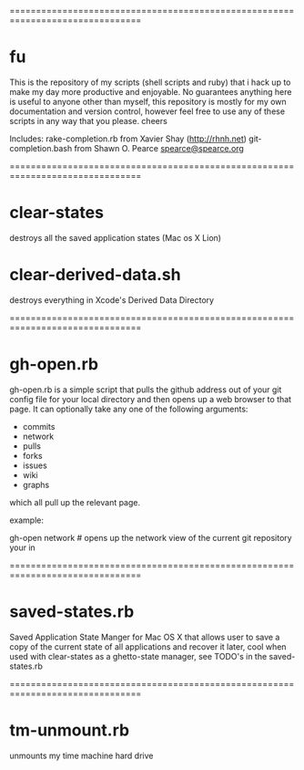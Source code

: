 ===============================================================================

# fu

This is the repository of my scripts (shell scripts and ruby) that i hack up to make my day more productive and enjoyable. No guarantees anything here is useful to anyone other than myself, this repository is mostly for my own documentation and version control, however feel free to use any of these scripts in any way that you please. cheers

Includes: 
	rake-completion.rb from Xavier Shay (http://rhnh.net)
	git-completion.bash from Shawn O. Pearce <spearce@spearce.org>

===============================================================================

# clear-states

destroys all the saved application states (Mac os X Lion)

# clear-derived-data.sh

destroys everything in Xcode's Derived Data Directory

===============================================================================

# gh-open.rb

gh-open.rb is a simple script that pulls the github address out of your git config file for your local directory and then opens up a web browser to that page. It can optionally take any one of the following arguments:

- commits
- network
- pulls
- forks
- issues
- wiki
- graphs

which all pull up the relevant page. 

example:

gh-open network # opens up the network view of the current git repository your in

===============================================================================

# saved-states.rb

Saved Application State Manger for Mac OS X that allows user to save a copy of the current state of all applications and recover it later, cool when used with clear-states as a ghetto-state manager, see TODO's in the saved-states.rb

===============================================================================

# tm-unmount.rb

unmounts my time machine hard drive

